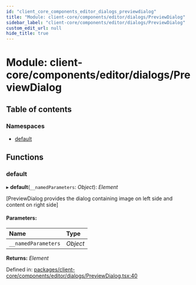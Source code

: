 ```yaml
---
id: "client_core_components_editor_dialogs_previewdialog"
title: "Module: client-core/components/editor/dialogs/PreviewDialog"
sidebar_label: "client-core/components/editor/dialogs/PreviewDialog"
custom_edit_url: null
hide_title: true
---
```


# Module: client-core/components/editor/dialogs/PreviewDialog

## Table of contents

### Namespaces

- [default](client_core_components_editor_dialogs_previewdialog.default.md)

## Functions

### default

▸ **default**(`__namedParameters`: *Object*): *Element*

[PreviewDialog provides the dialog containing image on left side and content on right side]

#### Parameters:

Name | Type |
:------ | :------ |
`__namedParameters` | *Object* |

**Returns:** *Element*

Defined in: [packages/client-core/components/editor/dialogs/PreviewDialog.tsx:40](https://github.com/xr3ngine/xr3ngine/blob/9d253dc38/packages/client-core/components/editor/dialogs/PreviewDialog.tsx#L40)
